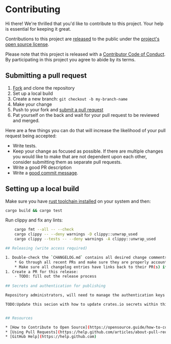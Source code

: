 # Contributing

[fork]: https://github.com/github/metrics-exporter-statsd/fork
[pr]: https://github.com/github/metrics-exporter-statsd/compare
[code-of-conduct]: CODE_OF_CONDUCT.md

Hi there! We're thrilled that you'd like to contribute to this project. Your help is essential for keeping it great.

Contributions to this project are [released](https://help.github.com/articles/github-terms-of-service/#6-contributions-under-repository-license) to the public under the [project's open source license](LICENSE.md).

Please note that this project is released with a [Contributor Code of Conduct][code-of-conduct]. By participating in this project you agree to abide by its terms.

## Submitting a pull request

1. [Fork][fork] and clone the repository
1. Set up a local build
1. Create a new branch: `git checkout -b my-branch-name`
1. Make your change
1. Push to your fork and [submit a pull request][pr]
1. Pat yourself on the back and wait for your pull request to be reviewed and merged.

Here are a few things you can do that will increase the likelihood of your pull request being accepted:

* Write tests.
* Keep your change as focused as possible. If there are multiple changes you would like to make that are not dependent upon each other, consider submitting them as separate pull requests.
* Write a good PR description
* Write a [good commit message](https://tbaggery.com/2008/04/19/a-note-about-git-commit-messages.html).

## Setting up a local build

Make sure you have [rust toolchain installed](https://www.rust-lang.org/tools/install) on your system and then:

```sh 
cargo build && cargo test
```

Run clippy and fix any lints:
```sh
 	cargo fmt --all -- --check
	cargo clippy -- --deny warnings -D clippy::unwrap_used
	cargo clippy --tests -- --deny warnings -A clippy::unwrap_used

## Releasing (write access required)

1. Double-check the `CHANGELOG.md` contains all desired change comments and has the version to be released with date at the top.
    * Go through all recent PRs and make sure they are properly accounted for.
    * Make sure all changelog entries have links back to their PR(s) if appropriate.
1. Create a PR for this release:
    - TODO: fill out the release process
    
## Secrets and authentication for publishing

Repository administrators, will need to manage the authentication keys for publishing to crates.io. 

TODO:Update this secion with how to update crates.io secrets within this repo


## Resources

* [How to Contribute to Open Source](https://opensource.guide/how-to-contribute/)
* [Using Pull Requests](https://help.github.com/articles/about-pull-requests/)
* [GitHub Help](https://help.github.com)
